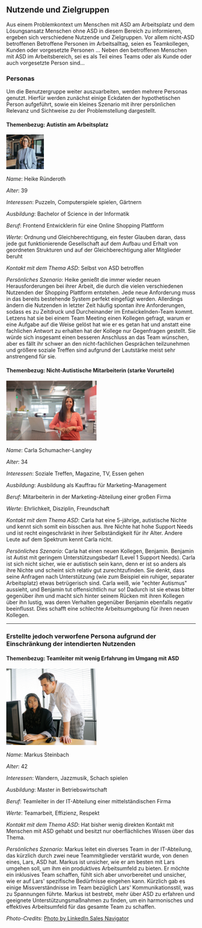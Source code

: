 ## Nutzende und Zielgruppen

Aus einem Problemkontext um Menschen mit ASD am Arbeitsplatz und dem Lösungsansatz Menschen ohne ASD in diesem Bereich zu informieren, ergeben sich verschiedene Nutzende und Zielgruppen. 
Vor allem nicht-ASD betroffenen Betroffene Personen im Arbeitsalltag, seien es Teamkollegen, Kunden oder vorgesetzte Personen ...
 Neben den betroffenen Menschen mit ASD im Arbeitsbereich, sei es als Teil eines Teams oder als Kunde oder auch vorgesetzte Person sind...

### Personas

Um die Benutzergruppe weiter auszuarbeiten, werden mehrere Personas genutzt. Hierfür werden zunächst einige Eckdaten der hypothetischen Person aufgeführt, sowie ein kleines Szenario mit ihrer persönlichen Relevanz und Sichtweise zu der Problemstellung dargestellt.

#### Themenbezug: Autistin am Arbeitsplatz

<img src="PersonaBild.png" alt="Bild für die Persona des Menschen mit ASD am Arbeitsplatz" width=100px/>

*Name*: Heike Ründeroth

*Alter*: 39

*Interessen*: Puzzeln, Computerspiele spielen, Gärtnern

*Ausbildung*: Bachelor of Science in der Informatik

*Beruf*: Frontend Entwicklerin für eine Online Shopping Plattform

*Werte*: Ordnung und Gleichberechtigung, ein fester Glauben daran, dass jede gut funktionierende Gesellschaft auf dem Aufbau und Erhalt von geordneten Strukturen und auf der Gleichberechtigung aller Mitglieder beruht

*Kontakt mit dem Thema ASD*: Selbst von ASD betroffen

*Persönliches Szenario*: 
Heike genießt die immer wieder neuen Herausforderungen bei ihrer Arbeit, die durch die vielen verschiedenen Nutzenden der Shopping Plattform entstehen. Jede neue Anforderung muss in das bereits bestehende System perfekt eingefügt werden. Allerdings ändern die Nutzenden in letzter Zeit häufig spontan ihre Anforderungen, sodass es zu Zeitdruck und Durcheinander im Entwickelnden-Team kommt. Letzens hat sie bei einem Team Meeting einen Kollegen gefragt, warum er eine Aufgabe auf die Weise gelöst hat wie er es getan hat und anstatt eine fachlichen Antwort zu erhalten hat der Kollege nur Gegenfragen gestellt. Sie würde sich insgesamt einen besseren Anschluss an das Team wünschen, aber es fällt ihr schwer an den nicht-fachlichen Gesprächen teilzunehmen und größere soziale Treffen sind aufgrund der Lautstärke meist sehr anstrengend für sie. 


#### Themenbezug: Nicht-Autistische Mitarbeiterin (starke Vorurteile)

<img src="pexels-linkedin-sales-navigator-3867837.jpg" alt="Stock Photo einer weißen Frau in einer generischen Büro-Umgebung" width="240px"/>

*Name*: Carla Schumacher-Langley

*Alter*: 34

*Interessen*: Soziale Treffen, Magazine, TV, Essen gehen

*Ausbildung*: Ausbildung als Kauffrau für Marketing-Management

*Beruf*: Mitarbeiterin in der Marketing-Abteilung einer großen Firma

*Werte*: Ehrlichkeit, Disziplin, Freundschaft

*Kontakt mit dem Thema ASD*: Carla hat eine 5-jährige, autistische Nichte und kennt sich somit ein bisschen aus. Ihre Nichte hat hohe Support Needs und ist recht eingeschränkt in ihrer Selbständigkeit für ihr Alter. Andere Leute auf dem Spektrum kennt Carla nicht.

*Persönliches Szenario*: Carla hat einen neuen Kollegen, Benjamin. Benjamin ist Autist mit geringem Unterstützungsbedarf (Level 1 Support Needs). Carla ist sich nicht sicher, wie er autistisch sein kann, denn er ist so anders als ihre Nichte und scheint sich relativ gut zurechtzufinden. Sie denkt, dass seine Anfragen nach Unterstützung (wie zum Beispiel ein ruhiger, separater Arbeitsplatz) etwas betrügerisch sind. Carla weiß, wie "echter Autismus" aussieht, und Benjamin tut offensichtlich nur so! Dadurch ist sie etwas bitter gegenüber ihm und macht sich hinter seinem Rücken mit ihren Kollegen über ihn lustig, was deren Verhalten gegenüber Benjamin ebenfalls negativ beeinflusst. Dies schafft eine schlechte Arbeitsumgebung für ihren neuen Kollegen.

---------
### Erstellte jedoch verworfene Persona aufgrund der Einschränkung der intendierten Nutzenden
#### Themenbezug: Teamleiter mit wenig Erfahrung im Umgang mit ASD

<img src="michaelSccott.jpg" alt="Stock Photo eines weißen Office Managers in einer generischen Büro-Umgebung" width="240px"/>

*Name*: Markus Steinbach

*Alter*: 42

*Interessen*: Wandern, Jazzmusik, Schach spielen

*Ausbildung*: Master in Betriebswirtschaft
  
*Beruf*: Teamleiter in der IT-Abteilung einer mittelständischen Firma
  
*Werte*: Teamarbeit, Effizienz, Respekt

*Kontakt mit dem Thema ASD*: Hat bisher wenig direkten Kontakt mit Menschen mit ASD gehabt und besitzt nur oberflächliches Wissen über das Thema.

*Persönliches Szenario*: 
Markus leitet ein diverses Team in der IT-Abteilung, das kürzlich durch zwei neue Teammitglieder verstärkt wurde, von denen eines, Lars, ASD hat. Markus ist unsicher, wie er am besten mit Lars umgehen soll, um ihm ein produktives Arbeitsumfeld zu bieten. Er möchte ein inklusives Team schaffen, fühlt sich aber unvorbereitet und unsicher, wie er auf Lars' spezifische Bedürfnisse eingehen kann. Kürzlich gab es einige Missverständnisse im Team bezüglich Lars' Kommunikationsstil, was zu Spannungen führte. Markus ist bestrebt, mehr über ASD zu erfahren und geeignete Unterstützungsmaßnahmen zu finden, um ein harmonisches und effektives Arbeitsumfeld für das gesamte Team zu schaffen.

*Photo-Credits*: [Photo by LinkedIn Sales Navigator](https://www.pexels.com/photo/a-smiling-woman-in-a-pink-top-3867837/)
